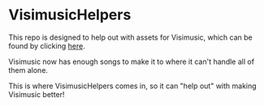 # VisimusicHelpers

This repo is designed to help out with assets for Visimusic, which can be found by clicking [here](https://marblelover003.github.io/Visimusic).

Visimusic now has enough songs to make it to where it can't handle all of them alone.

This is where VisimusicHelpers comes in, so it can "help out" with making Visimusic better!
